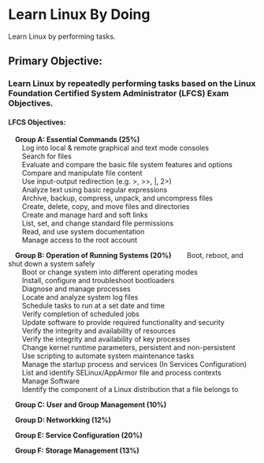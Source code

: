 # Learn Linux By Doing
Learn Linux by performing tasks.

## Primary Objective: 
### Learn Linux by repeatedly performing tasks based on the Linux Foundation Certified System Administrator (LFCS) Exam Objectives.

#### LFCS Objectives:  
&emsp;__Group A: Essential Commands (25%)__  
&emsp;&emsp;Log into local & remote graphical and text mode consoles  
&emsp;&emsp;Search for files  
&emsp;&emsp;Evaluate and compare the basic file system features and options  
&emsp;&emsp;Compare and manipulate file content  
&emsp;&emsp;Use input-output redirection (e.g. >, >>, |, 2>)  
&emsp;&emsp;Analyze text using basic regular expressions  
&emsp;&emsp;Archive, backup, compress, unpack, and uncompress files  
&emsp;&emsp;Create, delete, copy, and move files and directories  
&emsp;&emsp;Create and manage hard and soft links  
&emsp;&emsp;List, set, and change standard file permissions  
&emsp;&emsp;Read, and use system documentation  
&emsp;&emsp;Manage access to the root account  
  
 &emsp;__Group B: Operation of Running Systems (20%)__
&emsp;&emsp;Boot, reboot, and shut down a system safely  
&emsp;&emsp;Boot or change system into different operating modes  
&emsp;&emsp;Install, configure and troubleshoot bootloaders  
&emsp;&emsp;Diagnose and manage processes  
&emsp;&emsp;Locate and analyze system log files  
&emsp;&emsp;Schedule tasks to run at a set date and time  
&emsp;&emsp;Verify completion of scheduled jobs  
&emsp;&emsp;Update software to provide required functionality and security  
&emsp;&emsp;Verify the integrity and availability of resources  
&emsp;&emsp;Verify the integrity and availability of key processes  
&emsp;&emsp;Change kernel runtime parameters, persistent and non-persistent  
&emsp;&emsp;Use scripting to automate system maintenance tasks  
&emsp;&emsp;Manage the startup process and services (In Services Configuration)  
&emsp;&emsp;List and identify SELinux/AppArmor file and process contexts  
&emsp;&emsp;Manage Software  
&emsp;&emsp;Identify the component of a Linux distribution that a file belongs to  
      
 &emsp;__Group C: User and Group Management (10%)__    
      
 &emsp;__Group D: Networkking (12%)__      
   
 &emsp;__Group E: Service Configuration (20%)__  
       
 &emsp;__Group F: Storage Management (13%)__      
